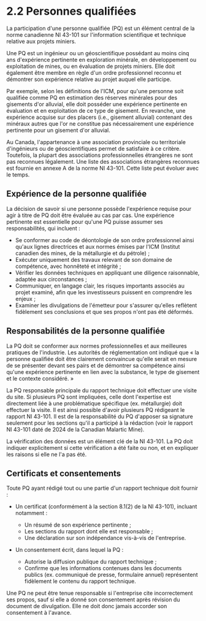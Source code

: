 # 2.2 Personnes qualifiées

La participation d'une personne qualifiée (PQ) est un élément central de la norme canadienne NI 43-101 sur l'information scientifique et technique relative aux projets miniers.

Une PQ est un ingénieur ou un géoscientifique possédant au moins cinq ans d'expérience pertinente en exploration minérale, en développement ou exploitation de mines, ou en évaluation de projets miniers. Elle doit également être membre en règle d'un ordre professionnel reconnu et démontrer son expérience relative au projet auquel elle participe.

Par exemple, selon les définitions de l'ICM, pour qu'une personne soit qualifiée comme PQ en estimation des réserves minérales pour des gisements d'or alluvial, elle doit posséder une expérience pertinente en évaluation et en exploitation de ce type de gisement. En revanche, une expérience acquise sur des placers (i.e., gisement alluvial) contenant des minéraux autres que l'or ne constitue pas nécessairement une expérience pertinente pour un gisement d'or alluvial.

Au Canada, l'appartenance à une association provinciale ou territoriale d'ingénieurs ou de géoscientifiques permet de satisfaire à ce critère. Toutefois, la plupart des associations professionnelles étrangères ne sont pas reconnues légalement. Une liste des associations étrangères reconnues est fournie en annexe A de la norme NI 43-101. Cette liste peut évoluer avec le temps.

## Expérience de la personne qualifiée

La décision de savoir si une personne possède l'expérience requise pour agir à titre de PQ doit être évaluée au cas par cas. Une expérience pertinente est essentielle pour qu'une PQ puisse assumer ses responsabilités, qui incluent :

* Se conformer au code de déontologie de son ordre professionnel ainsi qu'aux lignes directrices et aux normes émises par l'ICM (Institut canadien des mines, de la métallurgie et du pétrole) ;
* Exécuter uniquement des travaux relevant de son domaine de compétence, avec honnêteté et intégrité ;
* Vérifier les données techniques en appliquant une diligence raisonnable, adaptée aux circonstances ;
* Communiquer, en langage clair, les risques importants associés au projet examiné, afin que les investisseurs puissent en comprendre les enjeux ;
* Examiner les divulgations de l'émetteur pour s'assurer qu'elles reflètent fidèlement ses conclusions et que ses propos n'ont pas été déformés.

## Responsabilités de la personne qualifiée

La PQ doit se conformer aux normes professionnelles et aux meilleures pratiques de l'industrie. Les autorités de réglementation ont indiqué que « la personne qualifiée doit être clairement convaincue qu'elle serait en mesure de se présenter devant ses pairs et de démontrer sa compétence ainsi qu'une expérience pertinente en lien avec la substance, le type de gisement et le contexte considéré. »

La PQ responsable principale du rapport technique doit effectuer une visite du site. Si plusieurs PQ sont impliquées, celle dont l'expertise est directement liée à une problématique spécifique (ex. métallurgie) doit effectuer la visite. Il est ainsi possible d'avoir plusieurs PQ rédigeant le rapport NI 43-101. Il est de la responsabilité du PQ d'apposer sa signature seulement pour les sections qu'il a participé à la rédaction (voir le rapport NI 43-101 daté de 2024 de la Canadian Malartic Mine).

La vérification des données est un élément clé de la NI 43-101. La PQ doit indiquer explicitement si cette vérification a été faite ou non, et en expliquer les raisons si elle ne l'a pas été.

## Certificats et consentements

Toute PQ ayant rédigé tout ou une partie d'un rapport technique doit fournir :

* Un certificat (conformément à la section 8.1(2) de la NI 43-101), incluant notamment :

  * Un résumé de son expérience pertinente ;
  * Les sections du rapport dont elle est responsable ;
  * Une déclaration sur son indépendance vis-à-vis de l'entreprise.

* Un consentement écrit, dans lequel la PQ :

  * Autorise la diffusion publique du rapport technique ;
  * Confirme que les informations contenues dans les documents publics (ex. communiqué de presse, formulaire annuel) représentent fidèlement le contenu du rapport technique.

Une PQ ne peut être tenue responsable si l'entreprise cite incorrectement ses propos, sauf si elle a donné son consentement après révision du document de divulgation. Elle ne doit donc jamais accorder son consentement à l'avance.


